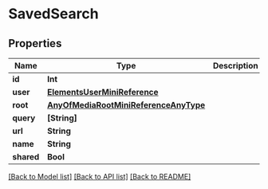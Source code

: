 # SavedSearch

## Properties

Name | Type | Description | Notes
------------ | ------------- | ------------- | -------------
**id** | **Int** |  | 
**user** | [**ElementsUserMiniReference**](ElementsUserMiniReference.md) |  | 
**root** | [**AnyOfMediaRootMiniReferenceAnyType**](AnyOfMediaRootMiniReferenceAnyType.md) |  | [optional] 
**query** | **[String]** |  | 
**url** | **String** |  | [readonly] 
**name** | **String** |  | 
**shared** | **Bool** |  | [optional] 

[[Back to Model list]](../#documentation-for-models) [[Back to API list]](../#documentation-for-api-endpoints) [[Back to README]](../)


